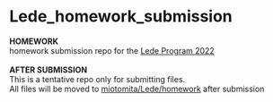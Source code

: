 # Lede_homework_submission
 
**HOMEWORK**<br>
homework submission repo for the [Lede Program 2022](https://ledeprogram.com/)<br>
<br>
**AFTER SUBMISSION**<br>
This is a tentative repo only for submitting files.<br>
All files will be moved to [miotomita/Lede/homework](https://github.com/miotomita/Lede/tree/main/homework) after submission
